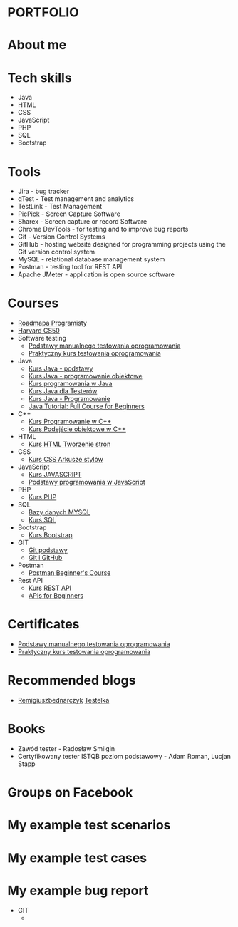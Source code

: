 # PORTFOLIO

# About me

# Tech skills
* Java
* HTML
* CSS
* JavaScript
* PHP
* SQL
* Bootstrap
# Tools
* Jira - bug tracker
* qTest - Test management and analytics
* TestLink - Test Management
* PicPick - Screen Capture Software
* Sharex - Screen capture or record Software
* Chrome DevTools - for testing and to improve bug reports
* Git - Version Control Systems
* GitHub - hosting website designed for programming projects using the Git version control system
* MySQL - relational database management system
* Postman - testing tool for REST API
* Apache JMeter - application is open source software
# Courses
* [Roadmapa Programisty](https://www.programujodpodstaw.pl/roadmapa-programisty/)
* [Harvard CS50](https://www.youtube.com/watch?v=WOvhPzWRUAY&list=PLrMB7p7ri2mZrwILyBTNAs1YaDyieN8PR)
* Software testing
    * [Podstawy manualnego testowania oprogramowania](https://www.udemy.com/course-dashboard-redirect/?course_id=2925588)
    * [Praktyczny kurs testowania oprogramowania](https://www.udemy.com/course-dashboard-redirect/?course_id=4345304)
* Java
    * [Kurs Java - podstawy](https://www.youtube.com/watch?v=6G19kFcVXTo)
    * [Kurs Java - programowanie obiektowe](https://www.youtube.com/watch?v=OvY0f-IWlos)
    * [Kurs programowania w Java](https://www.youtube.com/watch?v=OXu1wlo0OZk&list=PLcr3jxpNXo4Gh_WCkEK992cxERXaQp-57)
    * [Kurs Java dla Testerów](https://www.youtube.com/watch?v=HPwDnrQ3fjw&list=PLZTxwbvLNhALJ6vP5ufV8q_Y67xESjHp6)
    * [Kurs Java - Programowanie](https://www.youtube.com/watch?v=Q_4XRJuJTBM&list=PL6aekdNhY7DCM1wGLQCE9eP3kPzu-P7E7)
    * [Java Tutorial: Full Course for Beginners](https://www.youtube.com/watch?v=xk4_1vDrzzo)
* C++
    * [Kurs Programowanie w C++](https://miroslawzelent.pl/kurs-c++/) 
    * [Kurs Podejście obiektowe w C++](https://miroslawzelent.pl/kurs-obiektowy-c++/)
* HTML
    * [Kurs HTML Tworzenie stron ](https://miroslawzelent.pl/kurs-html/)
* CSS
    * [Kurs CSS Arkusze stylów](https://miroslawzelent.pl/kurs-css/)
* JavaScript
    * [Kurs JAVASCRIPT](https://miroslawzelent.pl/kurs-javascript/)
    * [Podstawy programowania w JavaScript](https://www.youtube.com/watch?v=udxqsJXJM5Q)
* PHP
    * [Kurs PHP](https://miroslawzelent.pl/kurs-php/)
* SQL
    * [Bazy danych MYSQL](https://miroslawzelent.pl/kurs-mysql/)
    * [Kurs SQL](https://www.youtube.com/watch?v=15q9R1lTqvI)
* Bootstrap
    * [Kurs Bootstrap](https://miroslawzelent.pl/kurs-bootstrap/)
* GIT
    * [Git podstawy](https://www.youtube.com/watch?v=j-EhgAi-u-Y)
    * [Git i GitHub](https://www.youtube.com/watch?v=Ebe9D5zRkvM&t=3612s)
* Postman
    * [Postman Beginner's Course](https://www.youtube.com/watch?v=VywxIQ2ZXw4&t=4878s)
* Rest API
    * [Kurs REST API](https://www.youtube.com/watch?v=P9b8-BrWdYs&list=PLjHmWifVUNMLjh1nP3p-U0VYrk_9aXVjE) 
    * [APIs for Beginners](https://www.youtube.com/watch?v=GZvSYJDk-us) 
# Certificates
* [Podstawy manualnego testowania oprogramowania](https://www.udemy.com/certificate/UC-957b9095-8ecf-4989-afc4-caeb5f66b633/)
* [Praktyczny kurs testowania oprogramowania](https://www.udemy.com/certificate/UC-0ea48586-29c1-4866-add6-e6b01c3286ba/)

# Recommended blogs
* [Remigiuszbednarczyk](https://remigiuszbednarczyk.pl)
  [Testelka](https://testelka.pl/)

# Books
* Zawód tester - Radosław Smilgin
* Certyfikowany tester ISTQB poziom podstawowy - Adam Roman, Lucjan Stapp
# Groups on Facebook

# My example test scenarios

# My example test cases

# My example bug report

* GIT
    * []()
